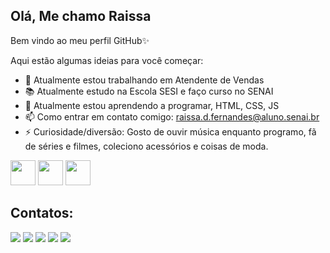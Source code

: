 ## Olá, Me chamo Raissa

Bem vindo ao meu perfil GitHub✨

Aqui estão algumas ideias para você começar:
- 🔭 Atualmente estou trabalhando em Atendente de Vendas
- 📚 Atualmente estudo na Escola SESI e faço curso no SENAI
- 🌱 Atualmente estou aprendendo a programar, HTML, CSS, JS
- 📫 Como entrar em contato comigo: raissa.d.fernandes@aluno.senai.br
- ⚡ Curiosidade/diversão: Gosto de ouvir música enquanto programo, fã de séries e filmes, coleciono acessórios e coisas de moda.

<img loading="lazy" src="https://cdn.jsdelivr.net/gh/devicons/devicon/icons/git/git-original.svg" width="40" height="40"/>

<img src="https://cdn.jsdelivr.net/gh/devicons/devicon@latest/icons/html5/html5-original.svg" width="40" height="40"/>

<img src="https://cdn.jsdelivr.net/gh/devicons/devicon@latest/icons/javascript/javascript-original.svg" width="40" height="40"/>


 <i class="devicon-canva-original"></i>
          
          
          
          







## Contatos:
<div>
<a href="https://www.youtube.com/seu-canal-youtube-aqui" target="_blank"><img loading="lazy" src="https://img.shields.io/badge/YouTube-FF0000?style=for-the-badge&logo=youtube&logoColor=white" target="_blank"></a>
<a href="https://instagram.com/seu-usuário-instagram-aqui" target="_blank"><img loading="lazy" src="https://img.shields.io/badge/-Instagram-%23E4405F?style=for-the-badge&logo=instagram&logoColor=white" target="_blank"></a>
<a href="https://www.twitch.tv/seu-usuário-aqui" target="_blank"><img loading="lazy" src="https://img.shields.io/badge/Twitch-9146FF?style=for-the-badge&logo=twitch&logoColor=white" target="_blank"></a>
<a href = "mailto:contato@seu-usuário-aqui"><img loading="lazy" src="https://img.shields.io/badge/Gmail-D14836?style=for-the-badge&logo=gmail&logoColor=white" target="_blank"></a>
<a href="https://www.linkedin.com/in/seu-usuário-linkedln-aqui" target="_blank"><img loading="lazy" src="https://img.shields.io/badge/-LinkedIn-%230077B5?style=for-the-badge&logo=linkedin&logoColor=white" target="_blank"></a>   
</div>




